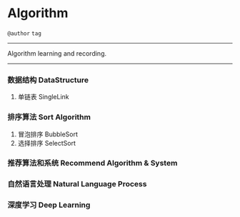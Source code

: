 # Algorithm

`@author` `tag`

---

Algorithm learning and recording.

---


### 数据结构 DataStructure

1. 单链表 SingleLink

### 排序算法 Sort Algorithm

1. 冒泡排序 BubbleSort
2. 选择排序 SelectSort

### 推荐算法和系统 Recommend Algorithm & System

### 自然语言处理 Natural Language Process

### 深度学习 Deep Learning
